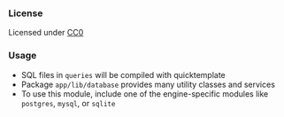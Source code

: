 ### License
Licensed under [CC0](https://creativecommons.org/share-your-work/public-domain/cc0)

### Usage
- SQL files in `queries` will be compiled with quicktemplate
- Package `app/lib/database` provides many utility classes and services
- To use this module, include one of the engine-specific modules like `postgres`, `mysql`, or `sqlite`
